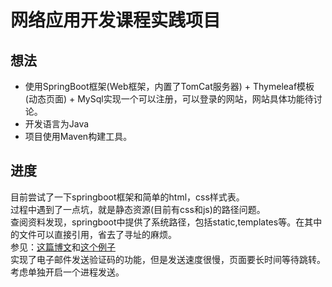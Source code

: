 # 网络应用开发课程实践项目
## 想法
+ 使用SpringBoot框架(Web框架，内置了TomCat服务器) + Thymeleaf模板(动态页面) + MySql实现一个可以注册，可以登录的网站，网站具体功能待讨论。<br>
+ 开发语言为Java
+ 项目使用Maven构建工具。 

## 进度
目前尝试了一下springboot框架和简单的html，css样式表。<br>
过程中遇到了一点坑，就是静态资源(目前有css和js)的路径问题。<br>
查阅资料发现，springboot中提供了系统路径，包括static,templates等。在其中的文件可以直接引用，省去了寻址的麻烦。<br>
参见：[这篇博文](https://blog.csdn.net/yiifaa/article/details/78299052)和[这个例子](https://blog.csdn.net/qq_29314861/article/details/79497281) <br>
实现了电子邮件发送验证码的功能，但是发送速度很慢，页面要长时间等待跳转。考虑单独开启一个进程发送。
